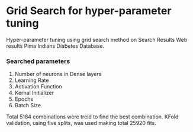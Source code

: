 # Grid Search for hyper-parameter tuning
Hyper-parameter tuning using grid search method on Search Results Web results  Pima Indians Diabetes Database.

### Searched parameters
1. Number of neurons in Dense layers
2. Learning Rate
3. Activation Function
4. Kernal Initializer
5. Epochs
6. Batch Size

Total 5184 combinations were treid to find the best combination. KFold validation, using five splits, was used making total 25920 fits.
